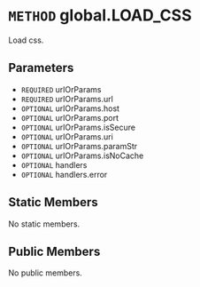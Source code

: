 # `METHOD` global.LOAD_CSS
Load css.

## Parameters
* `REQUIRED` urlOrParams 
* `REQUIRED` urlOrParams.url 
* `OPTIONAL` urlOrParams.host 
* `OPTIONAL` urlOrParams.port 
* `OPTIONAL` urlOrParams.isSecure 
* `OPTIONAL` urlOrParams.uri 
* `OPTIONAL` urlOrParams.paramStr 
* `OPTIONAL` urlOrParams.isNoCache 
* `OPTIONAL` handlers 
* `OPTIONAL` handlers.error 

## Static Members
No static members.

## Public Members
No public members.
